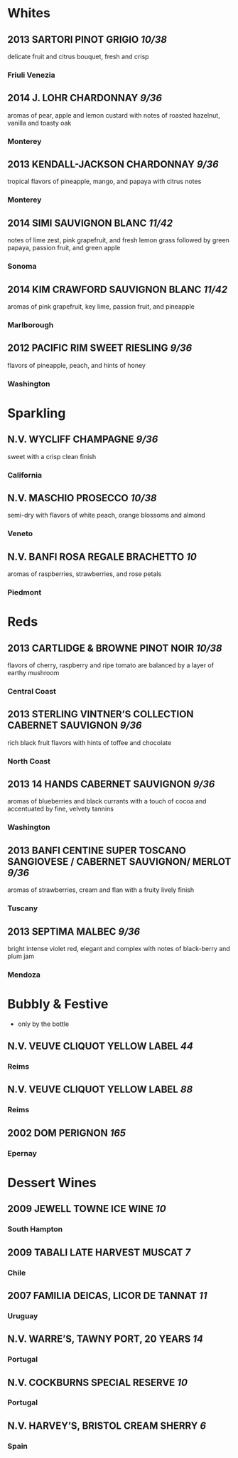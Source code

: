 # Whites

## 2013 SARTORI PINOT GRIGIO *10/38*
delicate fruit and citrus bouquet, fresh and crisp
### Friuli Venezia 

## 2014 J. LOHR CHARDONNAY *9/36*
aromas of pear, apple and lemon custard with notes of roasted hazelnut, vanilla and toasty oak
### Monterey

## 2013 KENDALL-JACKSON CHARDONNAY *9/36*
tropical flavors of pineapple, mango, and papaya with citrus notes
### Monterey

## 2014 SIMI SAUVIGNON BLANC *11/42*
notes of lime zest, pink grapefruit, and fresh lemon grass followed by green papaya, passion fruit, and green apple
### Sonoma

## 2014 KIM CRAWFORD SAUVIGNON BLANC *11/42* 
aromas of pink grapefruit, key lime, passion fruit, and pineapple
### Marlborough

## 2012 PACIFIC RIM SWEET RIESLING *9/36*
flavors of pineapple, peach, and hints of honey
### Washington


# Sparkling

## N.V. WYCLIFF CHAMPAGNE *9/36*
sweet with a crisp clean finish
### California

## N.V. MASCHIO PROSECCO *10/38*
semi-dry with flavors of white peach, orange blossoms and almond
### Veneto

## N.V. BANFI ROSA REGALE BRACHETTO *10*
aromas of raspberries, strawberries, and rose petals
### Piedmont


# Reds

## 2013 CARTLIDGE & BROWNE PINOT NOIR *10/38*
flavors of cherry, raspberry and ripe tomato are balanced by a layer of earthy mushroom
### Central Coast

## 2013 STERLING VINTNER’S COLLECTION CABERNET SAUVIGNON *9/36* 
rich black fruit flavors with hints of toffee and chocolate
### North Coast

## 2013 14 HANDS CABERNET SAUVIGNON *9/36*
aromas of blueberries and black currants with a touch of cocoa and accentuated by fine, velvety tannins
### Washington

## 2013 BANFI CENTINE SUPER TOSCANO SANGIOVESE / CABERNET SAUVIGNON/ MERLOT *9/36*
aromas of strawberries, cream and flan with a fruity lively finish
### Tuscany

## 2013 SEPTIMA MALBEC *9/36*
bright intense violet red, elegant and complex with notes of black-berry and plum jam
### Mendoza


#  Bubbly & Festive
* only by the bottle

## N.V. VEUVE CLIQUOT YELLOW LABEL *44*
### Reims

## N.V. VEUVE CLIQUOT YELLOW LABEL *88*
### Reims

## 2002 DOM PERIGNON *165*
### Epernay


# Dessert Wines

## 2009 JEWELL TOWNE ICE WINE *10*
### South Hampton

## 2009 TABALI LATE HARVEST MUSCAT *7*
### Chile

## 2007 FAMILIA DEICAS, LICOR DE TANNAT *11*
### Uruguay

## N.V. WARRE’S, TAWNY PORT, 20 YEARS *14*
### Portugal

## N.V. COCKBURNS SPECIAL RESERVE *10*
### Portugal

## N.V. HARVEY’S, BRISTOL CREAM SHERRY *6*
### Spain
